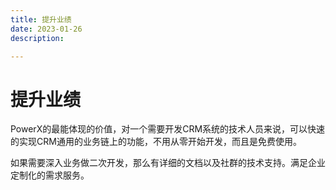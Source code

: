 ```yaml
---
title: 提升业绩
date: 2023-01-26
description:

---
```


# 提升业绩

PowerX的最能体现的价值，对一个需要开发CRM系统的技术人员来说，可以快速的实现CRM通用的业务链上的功能，不用从零开始开发，而且是免费使用。

如果需要深入业务做二次开发，那么有详细的文档以及社群的技术支持。满足企业定制化的需求服务。

